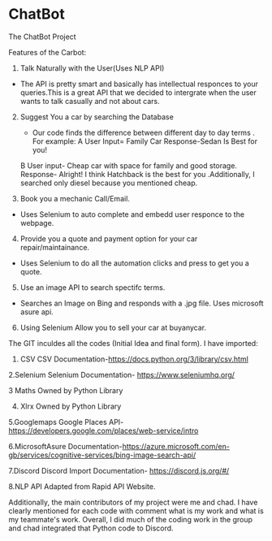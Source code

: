 # ChatBot
The ChatBot Project

Features of the Carbot:
1. Talk Naturally with the User(Uses NLP API)
 - The API is pretty smart and basically has intellectual responces to your queries.This is a great API that we decided to intergrate     when the user wants to talk casually and not about cars.

2. Suggest You a car by searching the Database
    - Our code finds the difference between different day to day terms . For example:
     A User Input= Family Car 
     Response-Sedan Is Best for you!
      
     B User input- Cheap car with space for family and good storage.
     Response- Alright! I think Hatchback is the best for you .Additionally, I searched only diesel because you mentioned cheap.
    

3. Book you a mechanic Call/Email.
- Uses Selenium to auto complete and embedd user responce to the webpage.

4. Provide you a quote and payment option for your car repair/maintainance.
 - Uses Selenium to do all the automation clicks and press to get you a quote.
 
5. Use an image API to search spectifc terms.
 - Searches an Image on Bing and responds with a .jpg file. Uses microsoft asure api.

6. Using Selenium Allow you to sell your car at buyanycar.


The GIT inculdes all the codes (Initial Idea and final form). I have imported:
1. CSV 
   CSV Documentation-https://docs.python.org/3/library/csv.html
   
2.Selenium
   Selenium Documentation- https://www.seleniumhq.org/
   
3 Maths
   Owned by Python Library
   
4. Xlrx
   Owned by Python Library
   
5.Googlemaps
   Google Places API-https://developers.google.com/places/web-service/intro
   
6.MicrosoftAsure
   Documentation-https://azure.microsoft.com/en-gb/services/cognitive-services/bing-image-search-api/
   
7.Discord
   Discord Import Documentation- https://discord.js.org/#/
   
8.NLP API
   Adapted from Rapid API Website.

Additionally, the main contributors of my project were me and chad. I have clearly mentioned for each code with comment what is my work and what is my teammate's work. Overall, I did much of the coding work in the group and chad integrated that Python code to Discord.


